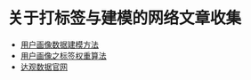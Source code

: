 关于打标签与建模的网络文章收集
=================================================================================

+ [用户画像数据建模方法](https://yq.aliyun.com/articles/9017)
+ [用户画像之标签权重算法](http://www.sohu.com/a/160943678_572440)
+ [达观数据官网](http://www.datagrand.com/)